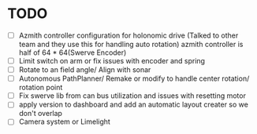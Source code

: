 # TODO

- [ ] Azmith controller configuration for holonomic drive (Talked to other team and they use this for handling auto rotation) azmith controller is half of 64 * 64(Swerve Encoder)
- [ ] Limit switch on arm or fix issues with encoder and spring
- [ ] Rotate to an field angle/ Align with sonar
- [ ] Autonomous PathPlanner/ Remake or modify to handle center rotation/ rotation point
- [ ] Fix swerve lib from can bus utilization and issues with resetting motor
- [ ] apply version to dashboard and add an automatic layout creater so we don't overlap
- [ ] Camera system or Limelight